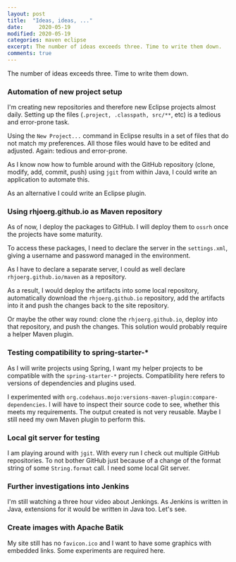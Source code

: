 ```yaml
---
layout: post
title:  "Ideas, ideas, ..."
date:     2020-05-19
modified: 2020-05-19
categories: maven eclipse
excerpt: The number of ideas exceeds three. Time to write them down.
comments: true
---
```


The number of ideas exceeds three. Time to write them down.

### Automation of new project setup

I'm creating new repositories and therefore new Eclipse projects almost daily. Setting up the
files (`.project, .classpath, src/**`, etc) is a tedious and error-prone task.

Using the `New Project...` command in Eclipse results in a set of files that do not match my
preferences. All those files would have to be edited and adjusted. Again: tedious and error-prone.

As I know now how to fumble around with the GitHub repository (clone, modify, add, commit, push) using `jgit`
from within Java, I could write an application to automate this.

As an alternative I could write an Eclipse plugin.

### Using rhjoerg.github.io as Maven repository

As of now, I deploy the packages to GitHub. I will deploy them to `ossrh` once the projects have some maturity.

To access these packages, I need to declare the server in the `settings.xml`, giving a username and password
managed in the environment.

As I have to declare a separate server, I could as well declare `rhjoerg.github.io/maven` as a repository.

As a result, I would deploy the artifacts into some local repository, automatically download the
`rhjoerg.github.io` repository, add the artifacts into it and push the changes back to the site repository.

Or maybe the other way round: clone the `rhjoerg.github.io`, deploy into that repository, and push the changes.
This solution would probably require a helper Maven plugin.

### Testing compatibility to spring-starter-*

As I will write projects using Spring, I want my helper projects to be compatible with the `spring-starter-*`
projects. Compatibility here refers to versions of dependencies and plugins used.

I experimented with `org.codehaus.mojo:versions-maven-plugin:compare-dependencies`. I will have to inspect
their source code to see, whether this meets my requirements. The output created is not very reusable.
Maybe I still need my own Maven plugin to perform this.

### Local git server for testing

I am playing around with `jgit`. With every run I check out multiple GitHub repositories. To not bother
GitHub just because of a change of the format string of some `String.format` call. I need some local Git server.

### Further investigations into Jenkins

I'm still watching a three hour video about Jenkings. As Jenkins is written in Java, extensions for it
would be written in Java too. Let's see.

### Create images with Apache Batik

My site still has no `favicon.ico` and I want to have some graphics with embedded links. Some experiments
are required here.
